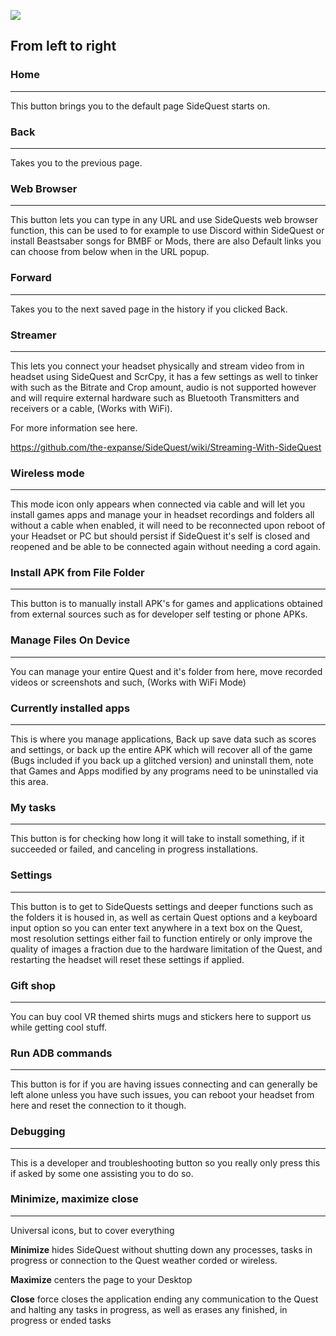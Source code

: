 ![](https://cdn.discordapp.com/attachments/615234075778875453/656248128986677254/Screenshot_1056.png)

## From left to right

### Home
----
This button brings you to the default page SideQuest starts on.

### Back
----
Takes you to the previous page.

### Web Browser
----
This button lets you can type in any URL and use SideQuests web browser function, this can be used to for example to use Discord within SideQuest or install Beastsaber songs for BMBF or Mods, there are also Default links you can choose from below when in the URL popup.

### Forward
----
Takes you to the next saved page in the history if you clicked Back.

### Streamer
----
This lets you connect your headset physically and stream video from in headset using SideQuest and ScrCpy, it has a few settings as well to tinker with such as the Bitrate and Crop amount, audio is not supported however and will require external hardware such as Bluetooth Transmitters and receivers or a cable, (Works with WiFi).

For more information see here. 

https://github.com/the-expanse/SideQuest/wiki/Streaming-With-SideQuest

### Wireless mode
----
This mode icon only appears when connected via cable and will let you install games apps and manage your in headset recordings and folders all without a cable when enabled, it will need to be reconnected upon reboot of your Headset or PC but should persist if SideQuest it's self is closed and reopened and be able to be connected again without needing a cord again.

### Install APK from File Folder
----
This button is to manually install APK's for games and applications obtained from external sources such as for developer self testing or phone APKs.

### Manage Files On Device
----
You can manage your entire Quest and it's folder from here, move recorded videos or screenshots and such, (Works with WiFi Mode)

### Currently installed apps
----
This is where you manage applications, Back up save data such as scores and settings, or back up the entire APK which will recover all of the game (Bugs included if you back up a glitched version) and uninstall them, note that Games and Apps modified by any programs need to be uninstalled via this area.

### My tasks
----
This button is for checking how long it will take to install something, if it succeeded or failed, and canceling in progress installations.

### Settings
----
This button is to get to SideQuests settings and deeper functions such as the folders it is housed in, as well as certain Quest options and a keyboard input option so you can enter text anywhere in a text box on the Quest, most resolution settings either fail to function entirely or only improve the quality of images a fraction due to the hardware limitation of the Quest, and restarting the headset will reset these settings if applied.

### Gift shop
----
You can buy cool VR themed shirts mugs and stickers here to support us while getting cool stuff.

### Run ADB commands
----
This button is for if you are having issues connecting and can generally be left alone unless you have such issues, you can reboot your headset from here and reset the connection to it though.

### Debugging
----
This is a developer and troubleshooting button so you really only press this if asked by some one assisting you to do so.

### Minimize, maximize close
----
Universal icons, but to cover everything

**Minimize** hides SideQuest without shutting down any processes, tasks in progress or connection to the Quest weather corded or wireless.

**Maximize** centers the page to your Desktop

**Close** force closes the application ending any communication to the Quest and halting any tasks in progress, as well as erases any finished, in progress or ended tasks